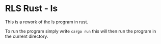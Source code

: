 # RLS Rust - ls 

This is a rework of the ls program in rust.

To run the program simply write `cargo run` this will then run the program in the current directory.
